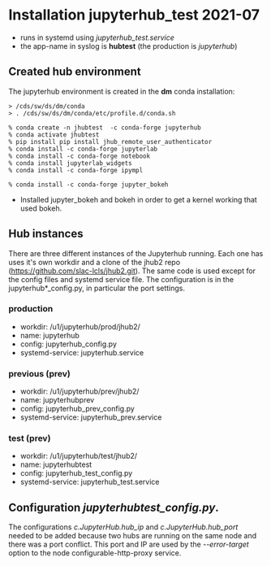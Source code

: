
# Installation jupyterhub_test 2021-07

* runs in systemd using *jupyterhub_test.service*
* the app-name in syslog is **hubtest** (the production is *jupyterhub*)


## Created hub environment

The jupyterhub environment is created in the **dm** conda installation:

    > /cds/sw/ds/dm/conda
    > . /cds/sw/ds/dm/conda/etc/profile.d/conda.sh

```
% conda create -n jhubtest  -c conda-forge jupyterhub
% conda activate jhubtest
% pip install pip install jhub_remote_user_authenticator
% conda install -c conda-forge jupyterlab 
% conda install -c conda-forge notebook
% conda install jupyterlab_widgets
% conda install -c conda-forge ipympl

% conda install -c conda-forge jupyter_bokeh
```

* Installed jupyter_bokeh and bokeh in order to get a kernel working that used bokeh.


## Hub instances 

There are three different instances of the Jupyterhub running. Each one has uses it's own workdir and a clone of the 
jhub2 repo (https://github.com/slac-lcls/jhub2.git). The same code is used except for the config files and systemd 
service file. The configuration is in the jupyterhub*_config.py, in particular the port settings.

### production

* workdir: /u1/jupyterhub/prod/jhub2/
* name: jupyterhub
* config: jupyterhub_config.py
* systemd-service: jupyterhub.service

### previous (prev)

* workdir: /u1/jupyterhub/prev/jhub2/
* name: jupyterhubprev
* config: jupyterhub_prev_config.py
* systemd-service: jupyterhub_prev.service

### test (prev)

* workdir: /u1/jupyterhub/test/jhub2/
* name: jupyterhubtest
* config: jupyterhub_test_config.py
* systemd-service: jupyterhub_test.service


## Configuration *jupyterhubtest_config.py*. 

The configurations *c.JupyterHub.hub_ip* and *c.JupyterHub.hub_port* needed to be added because two 
hubs are running on the same node and there was a port conflict. This port and IP are used by the 
*--error-target* option to the node configurable-http-proxy service.

